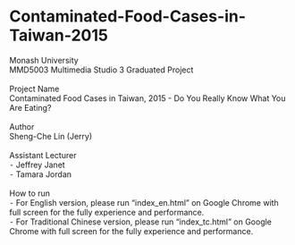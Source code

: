 # Contaminated-Food-Cases-in-Taiwan-2015
Monash University<br>
MMD5003 Multimedia Studio 3 Graduated Project<br>
<br>
Project Name<br>
Contaminated Food Cases in Taiwan, 2015 - Do You Really Know What You Are Eating?<br>
<br>
Author<br>
Sheng-Che Lin (Jerry)<br>
<br>
Assistant Lecturer<br>
	⁃	Jeffrey Janet<br>
	⁃	Tamara Jordan<br>
<br>
How to run<br>
	⁃	For English version, please run “index_en.html” on Google Chrome with full screen for the fully experience and performance.<br>
	⁃	For Traditional Chinese version, please run “index_tc.html” on Google Chrome with full screen for the fully experience and performance.
